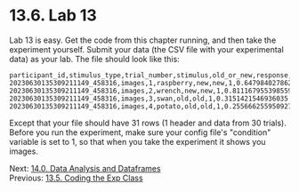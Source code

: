 # 13.6. Lab 13

Lab 13 is easy. Get the code from this chapter running, and then take the experiment yourself. Submit 
your data (the CSV file with your experimental data) as your lab. The file should look like this:
```csv
participant_id,stimulus_type,trial_number,stimulus,old_or_new,response,correct,rt
20230630135309211149_458316,images,1,raspberry,new,new,1,0.6479840278625488
20230630135309211149_458316,images,2,wrench,new,new,1,0.8111679553985596
20230630135309211149_458316,images,3,swan,old,old,1,0.3151421546936035
20230630135309211149_458316,images,4,potato,old,old,1,0.25566625595092773
```
Except that your file should have 31 rows (1 header and data from 30 trials). Before you run the 
experiment, make sure your config file's "condition" variable is set to 1, so that when you take 
the experiment it shows you images.

Next: [14.0. Data Analysis and Dataframes](../CH14/14.0.%20Data%20Analysis%20and%20Dataframes.md)<br>
Previous: [13.5. Coding the Exp Class](13.5.%20Coding%20the%20Exp%20Class.md)
